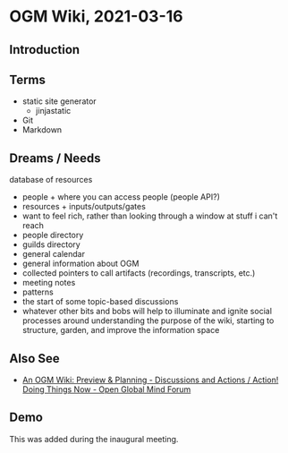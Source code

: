 # OGM Wiki, 2021-03-16

## Introduction

## Terms
- static site generator
	- jinjastatic
- Git
- Markdown

## Dreams / Needs
database of resources
- people + where you can access people (people API?)
- resources + inputs/outputs/gates
- want to feel rich, rather than looking through a window at stuff i can't reach
-   people directory
-   guilds directory
-   general calendar
-   general information about OGM
-   collected pointers to call artifacts (recordings, transcripts, etc.)
-   meeting notes
-   patterns
-   the start of some topic-based discussions
-   whatever other bits and bobs will help to illuminate and ignite social processes around understanding the purpose of the wiki, starting to structure, garden, and improve the information space

## Also See

- [An OGM Wiki: Preview & Planning \- Discussions and Actions / Action\! Doing Things Now \- Open Global Mind Forum](https://forum.openglobalmind.com/t/an-ogm-wiki-preview-planning/607/7)

## Demo

This was added during the inaugural meeting.
